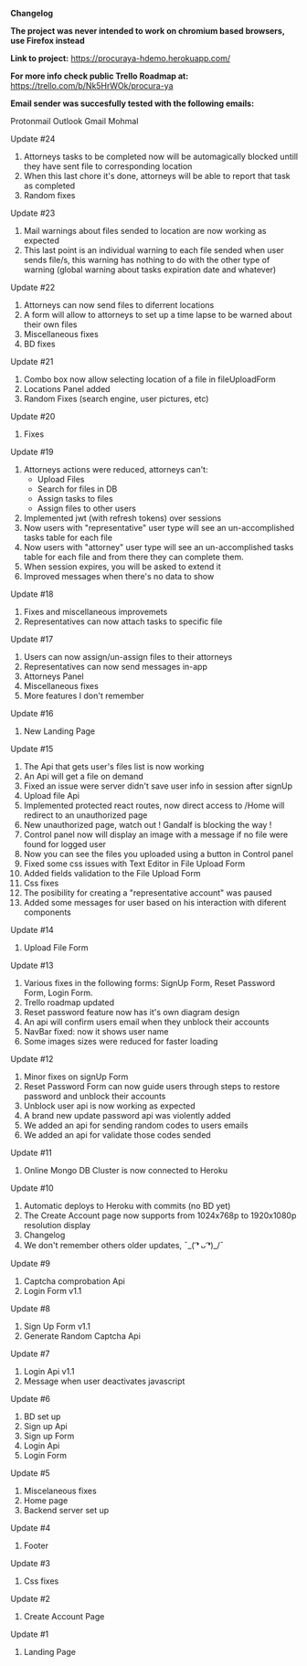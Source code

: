 **Changelog**

**The project was never intended to work on chromium based browsers, use Firefox instead**

**Link to project:** https://procuraya-hdemo.herokuapp.com/

**For more info check public Trello Roadmap at:** https://trello.com/b/Nk5HrWOk/procura-ya

**Email sender was succesfully tested with the following emails:**

 Protonmail
 Outlook
 Gmail
 Mohmal

Update #24

1. Attorneys tasks to be completed now will be automagically blocked untill they have sent file to corresponding location
2. When this last chore it's done, attorneys will be able to report that task as completed
3. Random fixes

Update #23

1. Mail warnings about files sended to location are now working as expected
2. This last point is an individual warning to each file sended when user sends file/s, this warning has nothing to do with the other type of warning (global warning about tasks expiration date and whatever)

Update #22

1. Attorneys can now send files to diferrent locations
2. A form will allow to attorneys to set up a time lapse to be warned about their own files
3. Miscellaneous fixes
4. BD fixes

Update #21

1. Combo box now allow selecting location of a file in fileUploadForm
2. Locations Panel added
3. Random Fixes (search engine, user pictures, etc)

Update #20

1. Fixes

Update #19

1. Attorneys actions were reduced, attorneys can't:
    * Upload Files
    * Search for files in DB
    * Assign tasks to files
    * Assign files to other users
2. Implemented jwt (with refresh tokens) over sessions
3. Now users with "representative" user type will see an un-accomplished tasks table for each file
4. Now users with "attorney" user type will see an un-accomplished tasks table for each file and from there they can complete them.
5. When session expires, you will be asked to extend it
6. Improved messages when there's no data to show


Update #18

1. Fixes and miscellaneous improvemets
2. Representatives can now attach tasks to specific file

Update #17

1. Users can now assign/un-assign files to their attorneys
2. Representatives can now send messages in-app
3. Attorneys Panel
4. Miscellaneous fixes
5. More features I don't remember

Update #16

1. New Landing Page

Update #15

1. The Api that gets user's files list is now working
2. An Api will get a file on demand
3. Fixed an issue were server didn't save user info in session after signUp
4. Upload file Api
5. Implemented protected react routes, now direct access to /Home will redirect to an unauthorized page
6. New unauthorized page, watch out ! Gandalf is blocking the way !
7. Control panel now will display an image with a message if no file were found for logged user
8. Now you can see the files you uploaded using a button in Control panel
9. Fixed some css issues with Text Editor in File Upload Form
10. Added fields validation to the File Upload Form
11. Css fixes
12. The posibility for creating a "representative account" was paused
13. Added some messages for user based on his interaction with diferent components

Update #14

1. Upload File Form

Update #13

1. Various fixes in the following forms: SignUp Form, Reset Password Form, Login Form.
2. Trello roadmap updated
3. Reset password feature now has it's own diagram design
4. An api will confirm users email when they unblock their accounts
5. NavBar fixed: now it shows user name
6. Some images sizes were reduced for faster loading
 

Update #12

1. Minor fixes on signUp Form
2. Reset Password Form can now guide users through steps to restore password and unblock their accounts
3. Unblock user api is now working as expected
4. A brand new update password api was violently added
5. We added an api for sending random codes to users emails
6. We added an api for validate those codes sended

Update #11

1. Online Mongo DB Cluster is now connected to Heroku

Update #10

1. Automatic deploys to Heroku with commits (no BD yet)
2. The Create Account page now supports from 1024x768p to 1920x1080p resolution display
3. Changelog
4. We don't remember others older updates,  ¯\_( ͡❛ ᴗ ͡❛)_/¯

Update #9

1. Captcha comprobation Api
2. Login Form v1.1

Update #8

1. Sign Up Form v1.1
2. Generate Random Captcha Api

Update #7

1. Login Api v1.1
2. Message when user deactivates javascript

Update #6

1. BD set up
2. Sign up Api
3. Sign up Form
4. Login Api
5. Login Form

Update #5

1. Miscelaneous fixes
2. Home page
3. Backend server set up

Update #4

1. Footer

Update #3

1. Css fixes

Update #2

1. Create Account Page

Update #1

1. Landing Page
